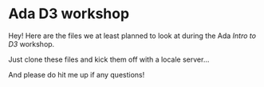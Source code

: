# Ada D3 workshop

Hey! Here are the files we at least planned to look at during the Ada _Intro to D3_ workshop.

Just clone these files and kick them off with a locale server...

And please do hit me up if any questions!
